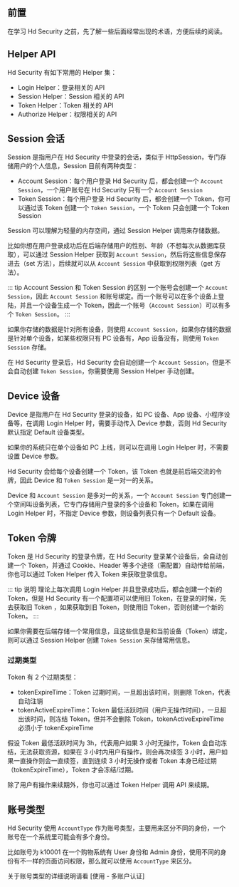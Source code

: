 

## 前置

在学习 Hd Security 之前，先了解一些后面经常出现的术语，方便后续的阅读。

## Helper API

Hd Security 有如下常用的 Helper 集：

- Login Helper：登录相关的 API
- Session Helper：Session 相关的 API
- Token Helper：Token 相关的 API
- Authorize Helper：权限相关的 API

## Session 会话

Session 是指用户在 Hd Security 中登录的会话，类似于 HttpSession，专门存储用户的个人信息，Session 目前有两种类型：

- Account Session：每个用户登录 Hd Security 后，都会创建一个 `Account Session`，一个用户账号在 Hd Security 只有一个 `Account Session`
- Token Session：每个用户登录 Hd Security 后，都会创建一个 Token，你可以通过该 Token 创建一个 `Token Session`，一个 Token 只会创建一个 Token Session

Session 可以理解为轻量的内存空间，通过 Session Helper 调用来存储数据。

比如你想在用户登录成功后在后端存储用户的性别、年龄（不想每次从数据库获取），可以通过 Session Helper 获取到 `Account Session`，然后将这些信息保存进去（set 方法），后续就可以从 `Account Session` 中获取到权限列表（get 方法）。

::: tip Account Session 和 Token Session 的区别
一个账号会创建一个 `Account Session`，因此 `Account Session` 和账号绑定。而一个账号可以在多个设备上登陆，并且一个设备生成一个 Token，因此一个账号（`Account Session`）可以有多个 `Token Session`。
:::

如果你存储的数据是针对所有设备，则使用 `Account Session`，如果你存储的数据是针对单个设备，如某些权限只有 PC 设备有，App 设备没有，则使用 `Token Session` 存储。

在 Hd Security 登录后，Hd Security 会自动创建一个 `Account Session`，但是不会自动创建 `Token Session`，你需要使用 Session Helper 手动创建。

## Device 设备

Device 是指用户在 Hd Security 登录的设备，如 PC 设备、App 设备、小程序设备等，在调用 Login Helper 时，需要手动传入 Device 参数，否则 Hd Security 默认指定 Default 设备类型。

如果你的系统只在单个设备如 PC 上线，则可以在调用 Login Helper 时，不需要设置 Device 参数。

Hd Security 会给每个设备创建一个 Token，该 Token 也就是前后端交流的令牌，因此 Device 和 `Token Session` 是一对一的关系。

Device 和 `Account Session` 是多对一的关系，一个 `Account Session` 专门创建一个空间叫设备列表，它专门存储用户登录的多个设备和 Token，如果在调用 Login Helper 时，不指定 Device 参数，则设备列表只有一个 Default 设备。

## Token 令牌

Token 是 Hd Security 的登录令牌，在 Hd Security 登录某个设备后，会自动创建一个 Token，并通过 Cookie、Header 等多个途径（需配置）自动传给前端，你也可以通过 Token Helper 传入 Token 来获取登录信息。

::: tip 说明
理论上每次调用 Login Helper 并且登录成功后，都会创建一个新的 Token，但是 Hd Security 有一个配置项可以使用旧 Token，在登录的时候，先去获取旧 Token ，如果获取到旧 Token，则使用旧 Token，否则创建一个新的 Token。
:::

如果你需要在后端存储一个常用信息，且这些信息是和当前设备（Token）绑定，则可以通过 Session Helper 创建 `Token Session` 来存储常用信息。

### 过期类型

Token 有 2 个过期类型：

- tokenExpireTime：Token 过期时间，一旦超出该时间，则删除 Token，代表自动注销
- tokenActiveExpireTime：Token 最低活跃时间（用户无操作时间），一旦超出该时间，则冻结 Token，但并不会删除 Token，tokenActiveExpireTime 必须小于 tokenExpireTime

假设 Token 最低活跃时间为 3h，代表用户如果 3 小时无操作，Token 会自动冻结，无法获取资源，如果在 3 小时内用户有操作，则会再次续签 3 小时，用户如果一直操作则会一直续签，直到连续 3 小时无操作或者 Token 本身已经过期（tokenExpireTime），Token 才会冻结/过期。

除了用户有操作来续期外，你也可以通过 Token Helper 调用 API 来续期。

## 账号类型

Hd Security 使用 `AccountType` 作为账号类型，主要用来区分不同的身份，一个账号在一个系统里可能会有多个身份。

比如账号为 k10001 在一个购物系统有 User 身份和 Admin 身份，使用不同的身份有不一样的页面访问权限，那么就可以使用 `AccountType` 来区分。

关于账号类型的详细说明请看 [使用 - 多账户认证]
